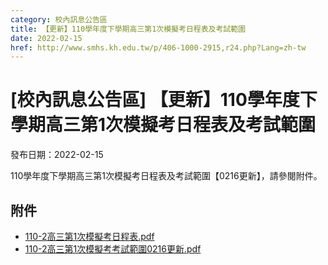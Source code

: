 ```yaml
---
category: 校內訊息公告區
title: 【更新】110學年度下學期高三第1次模擬考日程表及考試範圍
date: 2022-02-15
href: http://www.smhs.kh.edu.tw/p/406-1000-2915,r24.php?Lang=zh-tw
---
```


# [校內訊息公告區] 【更新】110學年度下學期高三第1次模擬考日程表及考試範圍

發布日期：2022-02-15

110學年度下學期高三第1次模擬考日程表及考試範圍【0216更新】，請參閱附件。

## 附件

- [110-2高三第1次模擬考日程表.pdf](https://www.smhs.kh.edu.tw/var/file/0/1000/attach/5/pta_2627_9456241_12452.pdf)
- [110-2高三第1次模擬考考試範圍0216更新.pdf](https://www.smhs.kh.edu.tw/var/file/0/1000/attach/5/pta_2645_8836688_91354.pdf)
